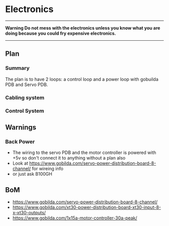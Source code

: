 # Electronics

---

**Warning Do not mess with the electronics unless you know what you are doing because you could fry expensive electronics.**

---


## Plan

### Summary

The plan is to have 2 loops: a control loop and a power loop with gobuilda PDB and Servo PDB.

### Cabling system

### Control System

## Warnings 

### Back Power

- The wiring to the servo PDB and the motor controller is powered with +5v so don't connect it to anything without a plan also
- Look at https://www.gobilda.com/servo-power-distribution-board-8-channel/ for wireing info
- or just ask B100GH

## BoM

- https://www.gobilda.com/servo-power-distribution-board-8-channel/
- https://www.gobilda.com/xt30-power-distribution-board-xt30-input-8-x-xt30-outputs/
- https://www.gobilda.com/1x15a-motor-controller-30a-peak/


